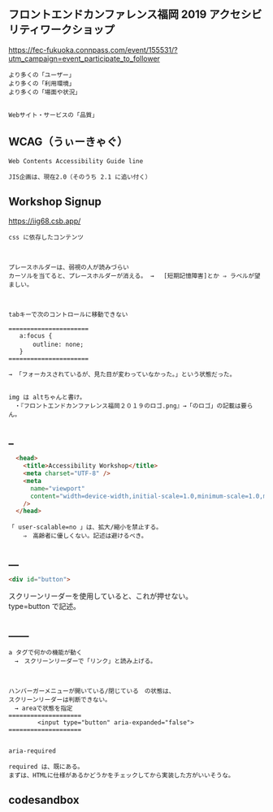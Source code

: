 ## フロントエンドカンファレンス福岡 2019 アクセシビリティワークショップ
https://fec-fukuoka.connpass.com/event/155531/?utm_campaign=event_participate_to_follower


```
より多くの「ユーザー」
より多くの「利用環境」
より多くの「場面や状況」


Webサイト・サービスの「品質」
```


## WCAG（うぃーきゃぐ）
```
Web Contents Accessibility Guide line

JIS企画は、現在2.0（そのうち 2.1 に追い付く）
```


## Workshop Signup
https://iig68.csb.app/



```
css に依存したコンテンツ



プレースホルダーは、弱視の人が読みづらい
カーソルを当てると、プレースホルダーが消える。 → 　[短期記憶障害]とか ⇒ ラベルが望ましい。



tabキーで次のコントロールに移動できない

======================
   a:focus {
     　outline: none;
   }
======================

→ 「フォーカスされているが、見た目が変わっていなかった。」という状態だった。


img は altちゃんと書け。
　・『フロントエンドカンファレンス福岡２０１９のロゴ.png』→「のロゴ」の記載は要らん。

```


## _
```html
  <head>
    <title>Accessibility Workshop</title>
    <meta charset="UTF-8" />
    <meta
      name="viewport"
      content="width=device-width,initial-scale=1.0,minimum-scale=1.0,maximum-scale=1.0,user-scalable=no"
    />
  </head>
```
```
「 user-scalable=no 」は、拡大/縮小を禁止する。  
    ⇒　高齢者に優しくない。記述は避けるべき。
```


## __
```html
<div id="button">
```
スクリーンリーダーを使用していると、これが押せない。  
type=button で記述。  



## ____
```
a タグで何かの機能が動く
　→　スクリーンリーダーで「リンク」と読み上げる。



ハンバーガーメニューが開いている/閉じている　の状態は、
スクリーンリーダーは判断できない。
　→ areaで状態を指定
====================
        <input type="button" aria-expanded="false">
====================


```



```
aria-required 

required は、既にある。
まずは、HTMLに仕様があるかどうかをチェックしてから実装した方がいいそうな。
```


## codesandbox





